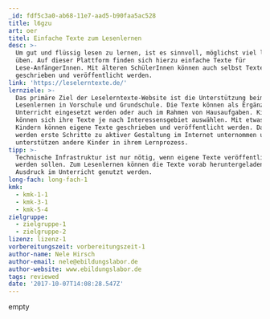 ```yaml
---
_id: fdf5c3a0-ab68-11e7-aad5-b90faa5ac528
title: l6gzu
art: oer
titel: Einfache Texte zum Lesenlernen
desc: >-
  Um gut und flüssig lesen zu lernen, ist es sinnvoll, möglichst viel lesen zu
  üben. Auf dieser Plattform finden sich hierzu einfache Texte für
  Lese-AnfängerInnen. Mit älteren SchülerInnen können auch selbst Texte
  geschrieben und veröffentlicht werden.
link: 'https://leselerntexte.de/'
lernziele: >-
  Das primäre Ziel der Leselerntexte-Website ist die Unterstützung beim
  Lesenlernen in Vorschule und Grundschule. Die Texte können als Ergänzung im
  Unterricht eingesetzt werden oder auch im Rahmen von Hausaufgaben. Kinder
  können sich ihre Texte je nach Interessensgebiet auswählen. Mit etwas älteren
  Kindern können eigene Texte geschrieben und veröffentlicht werden. Damit
  werden erste Schritte zu aktiver Gestaltung im Internet unternommen und Kinder
  unterstützen andere Kinder in ihrem Lernprozess.
tipp: >-
  Technische Infrastruktur ist nur nötig, wenn eigene Texte veröffentlicht
  werden sollen. Zum Lesenlernen können die Texte vorab heruntergeladen und als
  Ausdruck im Unterricht genutzt werden.
long-fach: long-fach-1
kmk:
  - kmk-1-1
  - kmk-3-1
  - kmk-5-4
zielgruppe:
  - zielgruppe-1
  - zielgruppe-2
lizenz: lizenz-1
vorbereitungszeit: vorbereitungszeit-1
author-name: Nele Hirsch
author-email: nele@ebildungslabor.de
author-website: www.ebildungslabor.de
tags: reviewed
date: '2017-10-07T14:08:28.547Z'
---
```

empty
